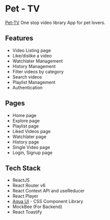 # Pet - TV
[Pet-TV](https://pet-tv-react.vercel.app/)  One stop video library App for pet lovers.

## Features
- Video Listing page
- Like/dislike a video
- Watchlater Management
- History Management
- Filter videos by category
- Search videos
- Playlist Management
- Authentication

## Pages
- Home page
- Explore page
- Playlist page
- Liked Videos page
- Watchlater page
- History page
- Single Video page
- Login, Signup page

## Tech Stack
- ReactJS
- React Router v6
- React Context API and useReducer
- React Player
- [Aqua UI](https://its-aqua-ui.netlify.app/) - CSS Component Library
- MockBee (For Backend)
- React Toastify
